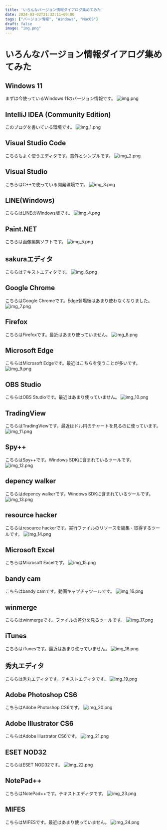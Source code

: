```yaml
---
title: 'いろんなバージョン情報ダイアログ集めてみた'
date: 2024-03-02T21:32:11+09:00
tags: ["バージョン情報", "Windows", "MacOS"]
draft: false
image: "img.png"
---
```


# いろんなバージョン情報ダイアログ集めてみた

## Windows 11
まずは今使っているWindows 11のバージョン情報です。
![img.png](img.png)

## IntelliJ IDEA (Community Edition)
このブログを書いている環境です。
![img_1.png](img_1.png)

## Visual Studio Code
こちらもよく使うエディタです。意外とシンプルです。
![img_2.png](img_2.png)

## Visual Studio
こちらはC++で使っている開発環境です。
![img_3.png](img_3.png)

## LINE(Windows)
こちらはLINEのWindows版です。
![img_4.png](img_4.png)

## Paint.NET
こちらは画像編集ソフトです。
![img_5.png](img_5.png)

## sakuraエディタ
こちらはテキストエディタです。
![img_6.png](img_6.png)

## Google Chrome
こちらはGoogle Chromeです。Edge登場後はあまり使わなくなりました。
![img_7.png](img_7.png)

## Firefox
こちらはFirefoxです。最近はあまり使っていません。
![img_8.png](img_8.png)

## Microsoft Edge
こちらはMicrosoft Edgeです。最近はこちらを使うことが多いです。
![img_9.png](img_9.png)

## OBS Studio
こちらはOBS Studioです。最近はあまり使っていません。
![img_10.png](img_10.png)

## TradingView
こちらはTradingViewです。最近はドル円のチャートを見るのに使っています。
![img_11.png](img_11.png)

## Spy++
こちらはSpy++です。Windows SDKに含まれているツールです。
![img_12.png](img_12.png)

## depency walker
こちらはdepency walkerです。Windows SDKに含まれているツールです。
![img_13.png](img_13.png)

## resource hacker
こちらはresource hackerです。実行ファイルのリソースを編集・取得するツールです。
![img_14.png](img_14.png)

## Microsoft Excel
こちらはMicrosoft Excelです。
![img_15.png](img_15.png)

## bandy cam
こちらはbandy camです。動画キャプチャツールです。
![img_16.png](img_16.png)

## winmerge
こちらはwinmergeです。ファイルの差分を見るツールです。
![img_17.png](img_17.png)

## iTunes
こちらはiTunesです。最近はあまり使っていません。
![img_18.png](img_18.png)

## 秀丸エディタ
こちらは秀丸エディタです。テキストエディタです。
![img_19.png](img_19.png)

## Adobe Photoshop CS6
こちらはAdobe Photoshop CS6です。
![img_20.png](img_20.png)

## Adobe Illustrator CS6
こちらはAdobe Illustrator CS6です。
![img_21.png](img_21.png)

## ESET NOD32
こちらはESET NOD32です。
![img_22.png](img_22.png)

## NotePad++
こちらはNotePad++です。テキストエディタです。
![img_23.png](img_23.png)

## MIFES
こちらはMIFESです。最近はあまり使っていません。
![img_24.png](img_24.png)
